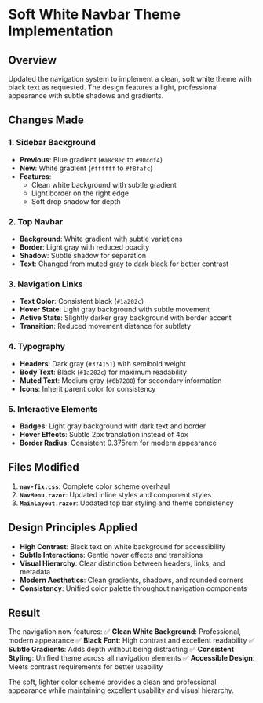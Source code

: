 # Soft White Navbar Theme Implementation

## Overview

Updated the navigation system to implement a clean, soft white theme with black text as requested. The design features a light, professional appearance with subtle shadows and gradients.

## Changes Made

### 1. Sidebar Background

- **Previous**: Blue gradient (`#a8c8ec` to `#90cdf4`)
- **New**: White gradient (`#ffffff` to `#f8fafc`)
- **Features**:
  - Clean white background with subtle gradient
  - Light border on the right edge
  - Soft drop shadow for depth

### 2. Top Navbar

- **Background**: White gradient with subtle variations
- **Border**: Light gray with reduced opacity
- **Shadow**: Subtle shadow for separation
- **Text**: Changed from muted gray to dark black for better contrast

### 3. Navigation Links

- **Text Color**: Consistent black (`#1a202c`)
- **Hover State**: Light gray background with subtle movement
- **Active State**: Slightly darker gray background with border accent
- **Transition**: Reduced movement distance for subtlety

### 4. Typography

- **Headers**: Dark gray (`#374151`) with semibold weight
- **Body Text**: Black (`#1a202c`) for maximum readability
- **Muted Text**: Medium gray (`#6b7280`) for secondary information
- **Icons**: Inherit parent color for consistency

### 5. Interactive Elements

- **Badges**: Light gray background with dark text and border
- **Hover Effects**: Subtle 2px translation instead of 4px
- **Border Radius**: Consistent 0.375rem for modern appearance

## Files Modified

1. **`nav-fix.css`**: Complete color scheme overhaul
2. **`NavMenu.razor`**: Updated inline styles and component styles
3. **`MainLayout.razor`**: Updated top bar styling and theme consistency

## Design Principles Applied

- **High Contrast**: Black text on white background for accessibility
- **Subtle Interactions**: Gentle hover effects and transitions
- **Visual Hierarchy**: Clear distinction between headers, links, and metadata
- **Modern Aesthetics**: Clean gradients, shadows, and rounded corners
- **Consistency**: Unified color palette throughout navigation components

## Result

The navigation now features:
✅ **Clean White Background**: Professional, modern appearance
✅ **Black Font**: High contrast and excellent readability
✅ **Subtle Gradients**: Adds depth without being distracting
✅ **Consistent Styling**: Unified theme across all navigation elements
✅ **Accessible Design**: Meets contrast requirements for better usability

The soft, lighter color scheme provides a clean and professional appearance while maintaining excellent usability and visual hierarchy.
